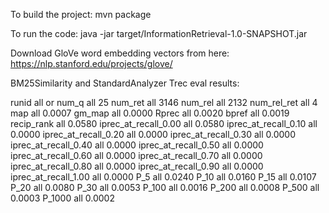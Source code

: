 To build the project: mvn package

To run the code: java -jar target/InformationRetrieval-1.0-SNAPSHOT.jar

Download GloVe word embedding vectors from here: https://nlp.stanford.edu/projects/glove/

BM25Similarity and StandardAnalyzer
Trec eval results:

runid                   all     or
num_q                   all     25
num_ret                 all     3146
num_rel                 all     2132
num_rel_ret             all     4
map                     all     0.0007
gm_map                  all     0.0000
Rprec                   all     0.0020
bpref                   all     0.0019
recip_rank              all     0.0580
iprec_at_recall_0.00    all     0.0580
iprec_at_recall_0.10    all     0.0000
iprec_at_recall_0.20    all     0.0000
iprec_at_recall_0.30    all     0.0000
iprec_at_recall_0.40    all     0.0000
iprec_at_recall_0.50    all     0.0000
iprec_at_recall_0.60    all     0.0000
iprec_at_recall_0.70    all     0.0000
iprec_at_recall_0.80    all     0.0000
iprec_at_recall_0.90    all     0.0000
iprec_at_recall_1.00    all     0.0000
P_5                     all     0.0240
P_10                    all     0.0160
P_15                    all     0.0107
P_20                    all     0.0080
P_30                    all     0.0053
P_100                   all     0.0016
P_200                   all     0.0008
P_500                   all     0.0003
P_1000                  all     0.0002

